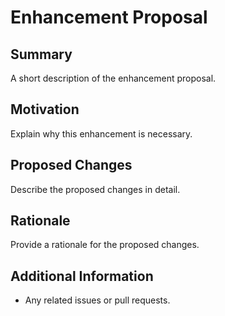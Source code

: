 # Enhancement Proposal

## Summary
A short description of the enhancement proposal.

## Motivation
Explain why this enhancement is necessary.

## Proposed Changes
Describe the proposed changes in detail.

## Rationale
Provide a rationale for the proposed changes.

## Additional Information
- Any related issues or pull requests.
